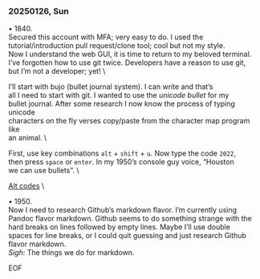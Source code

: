### 20250126, Sun ###

• 1840. \
Secured this account with MFA; very easy to do.  I used the \
tutorial/introduction pull request/clone tool; cool but not my style. \
Now I understand the web GUI, it is time to return to my beloved terminal. \
I’ve forgotten how to use git twice.  Developers have a reason to use git, \
but I’m not a developer; yet! \

I’ll start with bujo (bullet journal system).  I can write and that’s \
all I need to start with git.  I wanted to use the *unicode bullet* for my \
bullet journal.  After some research I now know the process of typing unicode \
characters on the fly verses copy/paste from the character map program like \
an animal. \

First, use key combinations `alt` + `shift` + `u`.  Now type the code `2022`, \
then press `space` or `enter`.  In my 1950’s console guy voice, “Houston \
we can use bullets”. \

[Alt codes](https://en.wikipedia.org/wiki/Alt_code) \

• 1950.  
Now I need to research Github’s markdown flavor. I’m currently using  
Pandoc flavor markdown. Github seems to do something strange with the  
hard breaks on lines followed by empty lines. Maybe I’ll use double  
spaces for line breaks, or I could quit guessing and just research Github  
flavor markdown.  
*Sigh:*  The things we do for markdown.  

EOF
